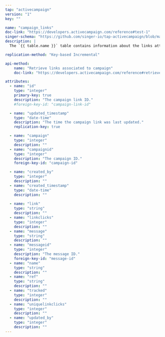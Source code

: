 ```yaml
---
tap: "activecampaign"
version: "1"
key: ""

name: "campaign_links"
doc-link: "https://developers.activecampaign.com/reference#test-1"
singer-schema: "https://github.com/singer-io/tap-activecampaign/blob/master/tap_activecampaign/schemas/campaign_links.json"
description: |
  The `{{ table.name }}` table contains information about the links attached to your campaigns in your {{ integration.display_name }} account.

replication-method: "Key-based Incremental"

api-method:
    name: "Retrieve links associated to campaign"
    doc-link: "https://developers.activecampaign.com/reference#retrieve-links-associated-campaign"

attributes:
  - name: "id"
    type: "integer"
    primary-key: true
    description: "The campaign link ID."
    #foreign-key-id: "campaign-link-id"

  - name: "updated_timestamp"
    type: "date-time"
    description: "The time the campaign link was last updated."
    replication-key: true

  - name: "campaign"
    type: "integer"
    description: ""
  - name: "campaignid"
    type: "integer"
    description: "The campaign ID."
    foreign-key-id: "campaign-id"

  - name: "created_by"
    type: "integer"
    description: ""
  - name: "created_timestamp"
    type: "date-time"
    description: ""
  
  - name: "link"
    type: "string"
    description: ""
  - name: "linkclicks"
    type: "integer"
    description: ""
  - name: "message"
    type: "string"
    description: ""
  - name: "messageid"
    type: "integer"
    description: "The message ID."
    foreign-key-id: "message-id"
  - name: "name"
    type: "string"
    description: ""
  - name: "ref"
    type: "string"
    description: ""
  - name: "tracked"
    type: "integer"
    description: ""
  - name: "uniquelinkclicks"
    type: "integer"
    description: ""
  - name: "updated_by"
    type: "integer"
    description: ""
---
```

